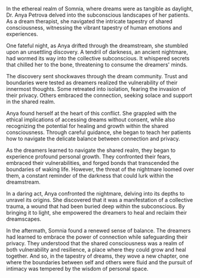In the ethereal realm of Somnia, where dreams were as tangible as daylight, Dr. Anya Petrova delved into the subconscious landscapes of her patients. As a dream therapist, she navigated the intricate tapestry of shared consciousness, witnessing the vibrant tapestry of human emotions and experiences.

One fateful night, as Anya drifted through the dreamstream, she stumbled upon an unsettling discovery. A tendril of darkness, an ancient nightmare, had wormed its way into the collective subconscious. It whispered secrets that chilled her to the bone, threatening to consume the dreamers' minds.

The discovery sent shockwaves through the dream community. Trust and boundaries were tested as dreamers realized the vulnerability of their innermost thoughts. Some retreated into isolation, fearing the invasion of their privacy. Others embraced the connection, seeking solace and support in the shared realm.

Anya found herself at the heart of this conflict. She grappled with the ethical implications of accessing dreams without consent, while also recognizing the potential for healing and growth within the shared consciousness. Through careful guidance, she began to teach her patients how to navigate the delicate balance between connection and privacy.

As the dreamers learned to navigate the shared realm, they began to experience profound personal growth. They confronted their fears, embraced their vulnerabilities, and forged bonds that transcended the boundaries of waking life. However, the threat of the nightmare loomed over them, a constant reminder of the darkness that could lurk within the dreamstream.

In a daring act, Anya confronted the nightmare, delving into its depths to unravel its origins. She discovered that it was a manifestation of a collective trauma, a wound that had been buried deep within the subconscious. By bringing it to light, she empowered the dreamers to heal and reclaim their dreamscapes.

In the aftermath, Somnia found a renewed sense of balance. The dreamers had learned to embrace the power of connection while safeguarding their privacy. They understood that the shared consciousness was a realm of both vulnerability and resilience, a place where they could grow and heal together. And so, in the tapestry of dreams, they wove a new chapter, one where the boundaries between self and others were fluid and the pursuit of intimacy was tempered by the wisdom of personal space.